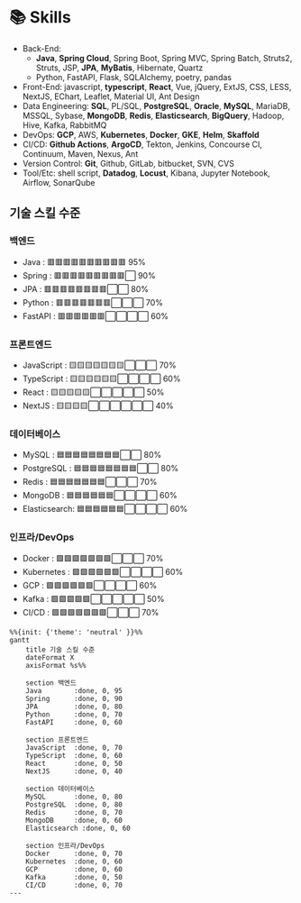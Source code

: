 # 📚 Skills

- Back-End:
  - **Java**, **Spring Cloud**, Spring Boot, Spring MVC, Spring Batch, Struts2, Struts, JSP, **JPA**, **MyBatis**, Hibernate, Quartz  
  - Python, FastAPI, Flask, SQLAlchemy, poetry, pandas
- Front-End: javascript, **typescript**, **React**, Vue, jQuery, ExtJS, CSS, LESS, NextJS, EChart, Leaflet, Material UI, Ant Design
- Data Engineering: **SQL**, PL/SQL, **PostgreSQL**, **Oracle**, **MySQL**, MariaDB, MSSQL, Sybase, **MongoDB**, **Redis**, **Elasticsearch**, **BigQuery**, Hadoop, Hive, Kafka, RabbitMQ
- DevOps: **GCP**, AWS, **Kubernetes**, **Docker**, **GKE**, **Helm**, **Skaffold**
- CI/CD: **Github Actions**, **ArgoCD**, Tekton, Jenkins, Concourse CI, Continuum, Maven, Nexus, Ant
- Version Control: **Git**, Github, GitLab, bitbucket, SVN, CVS
- Tool/Etc: shell script, **Datadog**, **Locust**, Kibana, Jupyter Notebook, Airflow, SonarQube

## 기술 스킬 수준

### 백엔드
- Java       : 🟥🟥🟥🟥🟥🟥🟥🟥🟥🟥 95%
- Spring     : 🟥🟥🟥🟥🟥🟥🟥🟥🟥⬜ 90%
- JPA        : 🟥🟥🟥🟥🟥🟥🟥🟥⬜⬜ 80%
- Python     : 🟥🟥🟥🟥🟥🟥🟥⬜⬜⬜ 70%
- FastAPI    : 🟥🟥🟥🟥🟥🟥⬜⬜⬜⬜ 60%

### 프론트엔드
- JavaScript : 🟨🟨🟨🟨🟨🟨🟨⬜⬜⬜ 70%
- TypeScript : 🟨🟨🟨🟨🟨🟨⬜⬜⬜⬜ 60%
- React      : 🟨🟨🟨🟨🟨⬜⬜⬜⬜⬜ 50%
- NextJS     : 🟨🟨🟨🟨⬜⬜⬜⬜⬜⬜ 40%

### 데이터베이스
- MySQL      : 🟦🟦🟦🟦🟦🟦🟦🟦⬜⬜ 80%
- PostgreSQL : 🟦🟦🟦🟦🟦🟦🟦🟦⬜⬜ 80%
- Redis      : 🟦🟦🟦🟦🟦🟦🟦⬜⬜⬜ 70%
- MongoDB    : 🟦🟦🟦🟦🟦🟦⬜⬜⬜⬜ 60%
- Elasticsearch: 🟦🟦🟦🟦🟦🟦⬜⬜⬜⬜ 60%

### 인프라/DevOps
- Docker     : 🟩🟩🟩🟩🟩🟩🟩⬜⬜⬜ 70%
- Kubernetes : 🟩🟩🟩🟩🟩🟩⬜⬜⬜⬜ 60%
- GCP        : 🟩🟩🟩🟩🟩🟩⬜⬜⬜⬜ 60%
- Kafka      : 🟩🟩🟩🟩🟩⬜⬜⬜⬜⬜ 50%
- CI/CD      : 🟩🟩🟩🟩🟩🟩🟩⬜⬜⬜ 70%

```mermaid
%%{init: {'theme': 'neutral' }}%%
gantt
    title 기술 스킬 수준
    dateFormat X
    axisFormat %s%%
    
    section 백엔드
    Java        :done, 0, 95
    Spring      :done, 0, 90
    JPA         :done, 0, 80
    Python      :done, 0, 70
    FastAPI     :done, 0, 60
    
    section 프론트엔드
    JavaScript  :done, 0, 70
    TypeScript  :done, 0, 60
    React       :done, 0, 50
    NextJS      :done, 0, 40
    
    section 데이터베이스
    MySQL       :done, 0, 80
    PostgreSQL  :done, 0, 80
    Redis       :done, 0, 70
    MongoDB     :done, 0, 60
    Elasticsearch :done, 0, 60
    
    section 인프라/DevOps
    Docker      :done, 0, 70
    Kubernetes  :done, 0, 60
    GCP         :done, 0, 60
    Kafka       :done, 0, 50
    CI/CD       :done, 0, 70
---